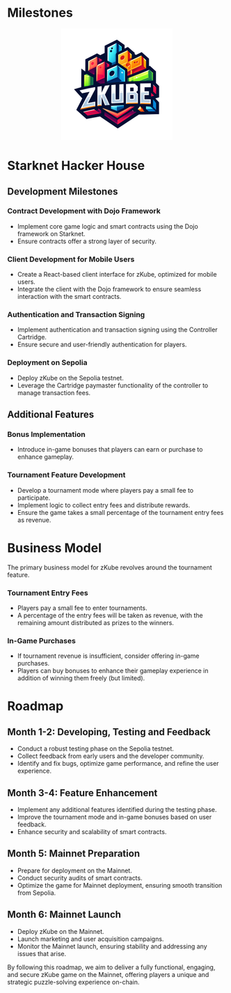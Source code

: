 # Milestones

<p align="center">
  <img src="../assets/zkube.png" height="256">
</p>

# Starknet Hacker House

## Development Milestones

### Contract Development with Dojo Framework

- Implement core game logic and smart contracts using the Dojo framework on Starknet.
- Ensure contracts offer a strong layer of security.

### Client Development for Mobile Users

- Create a React-based client interface for zKube, optimized for mobile users.
- Integrate the client with the Dojo framework to ensure seamless interaction with the smart contracts.

### Authentication and Transaction Signing

- Implement authentication and transaction signing using the Controller Cartridge.
- Ensure secure and user-friendly authentication for players.

### Deployment on Sepolia

- Deploy zKube on the Sepolia testnet.
- Leverage the Cartridge paymaster functionality of the controller to manage transaction fees.

## Additional Features

### Bonus Implementation

- Introduce in-game bonuses that players can earn or purchase to enhance gameplay.

### Tournament Feature Development

- Develop a tournament mode where players pay a small fee to participate.
- Implement logic to collect entry fees and distribute rewards.
- Ensure the game takes a small percentage of the tournament entry fees as revenue.

# Business Model

The primary business model for zKube revolves around the tournament feature.

### Tournament Entry Fees

- Players pay a small fee to enter tournaments.
- A percentage of the entry fees will be taken as revenue, with the remaining amount distributed as prizes to the winners.

### In-Game Purchases

- If tournament revenue is insufficient, consider offering in-game purchases.
- Players can buy bonuses to enhance their gameplay experience in addition of winning them freely (but limited).

# Roadmap

## Month 1-2: Developing, Testing and Feedback

- Conduct a robust testing phase on the Sepolia testnet.
- Collect feedback from early users and the developer community.
- Identify and fix bugs, optimize game performance, and refine the user experience.

## Month 3-4: Feature Enhancement

- Implement any additional features identified during the testing phase.
- Improve the tournament mode and in-game bonuses based on user feedback.
- Enhance security and scalability of smart contracts.

## Month 5: Mainnet Preparation

- Prepare for deployment on the Mainnet.
- Conduct security audits of smart contracts.
- Optimize the game for Mainnet deployment, ensuring smooth transition from Sepolia.

## Month 6: Mainnet Launch

- Deploy zKube on the Mainnet.
- Launch marketing and user acquisition campaigns.
- Monitor the Mainnet launch, ensuring stability and addressing any issues that arise.

By following this roadmap, we aim to deliver a fully functional, engaging, and secure zKube game on the Mainnet, offering players a unique and strategic puzzle-solving experience on-chain.
